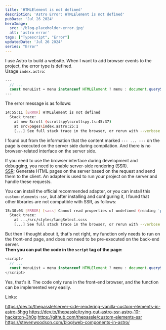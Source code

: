 ```yaml
---
title: 'HTMLElement is not defined'
description: 'Astro Error: HTMLElement is not defined'
pubDate: 'Jul 26 2024'
heroImage: 
  src: '/blog-placeholder-error.jpg'
  alt: 'astro error'
tags: ["Typescript", "Error"]
updatedDate: 'Jul 26 2024'
series: "Error"
---
```


I use Astro to build a website. When I want to add browser events to the project, the error type is defined.
</br>
Usage `index.astro`:

```ts
---
  // ...
  const menuList = menu instanceof HTMLElement ? menu : document.querySelector(menu);
---
````

The error message is as follows:

```bash
14:55:11 [ERROR] HTMLElement is not defined
  Stack trace:
    at new Scroll (scrollspy\scrollspy.ts:45:37)
    at src\pages\index.astro:25:1
    [...] See full stack trace in the browser, or rerun with --verbose.

```

I found out from the information that the content marked `--- ... ---` on the page is executed on the server side during compilation.
And there is no browser-related interface on the server side.

If you need to use the browser interface during development and debugging, you need to enable server-side rendering (SSR).
</br>
[SSR](https://docs.astro.build/zh-cn/guides/server-side-rendering/):
Generate HTML pages on the server based on the request and send them to the client. An adapter is used to run your project on the server and handle these requests.

You can install the official recommended adapter, or you can install this `custom-elements-ssr`, but after installing and configuring it, I found that other libraries are not compatible with SSR, as follows:

```bash
15:30:03 [ERROR] [sass] Cannot read properties of undefined (reading 'pop')
  Stack trace:
    at .../src/styles/langSelect.scss
    [...] See full stack trace in the browser, or rerun with --verbose.
```

But then I thought about it, that's not right, my function only needs to run on the front-end page, and does not need to be pre-executed on the back-end server.
</br>
<b>Then you can put the code in the `script` tag of the page: </b>

```js
<script>
  // ...
  const menuList = menu instanceof HTMLElement ? menu : document.querySelector(menu);
</script>
```

Yes, that's it. The code only runs in the front-end browser, and the function can be implemented very easily.

Links:

https://dev.to/thepassle/server-side-rendering-vanilla-custom-elements-in-astro-5hgg
https://dev.to/thepassle/trying-out-astro-ssr-astro-10-hackaton-3h0g
https://github.com/thepassle/custom-elements-ssr
https://stevenwoodson.com/blog/web-components-in-astro/

